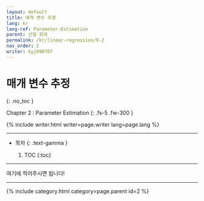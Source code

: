 ```yaml
---
layout: default
title: 매개 변수 추정
lang: kr
lang-ref: Parameter-Estimation
parent: 선형 회귀
permalink: /kr/linear-regression/9-2
nav_order: 2
writer: kyj098707
---
```


# 매개 변수 추정
{: .no_toc }


Chapter 2 : Parameter Estimation
{: .fs-5 .fw-300 }


{% include writer.html writer=page.writer lang=page.lang %}

---

- 목차
    {: .text-gamma }

    1. TOC
    {:toc}

---
여기에 적어주시면 됩니다!

---

{% include category.html category=page.parent id=2 %}
